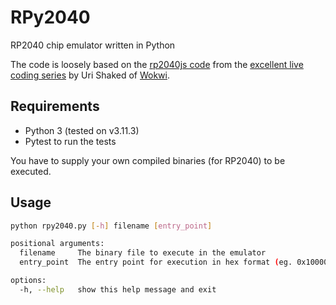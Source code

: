 # RPy2040

RP2040 chip emulator written in Python

The code is loosely based on the [rp2040js code](https://github.com/wokwi/rp2040js) from the [excellent live coding series](https://youtube.com/playlist?list=PLLomdjsHtJTxT-vdJHwa3z62dFXZnzYBm&si=1AcioLyIXY0Y92L1) by Uri Shaked of [Wokwi](https://wokwi.com).

## Requirements

* Python 3 (tested on v3.11.3)
* Pytest to run the tests

You have to supply your own compiled binaries (for RP2040) to be executed.

## Usage

```bash
python rpy2040.py [-h] filename [entry_point]

positional arguments:
  filename     The binary file to execute in the emulator
  entry_point  The entry point for execution in hex format (eg. 0x10000354)

options:
  -h, --help   show this help message and exit
```
